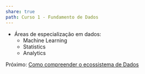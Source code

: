```yaml
---
share: true
path: Curso 1 - Fundamento de Dados
---
```

- Áreas de especialização em dados:
	- Machine Learning
	- Statistics
	- Analytics

Próximo: [Como compreender o ecossistema de Dados](Como%20compreender%20o%20ecossistema%20de%20Dados.md)
